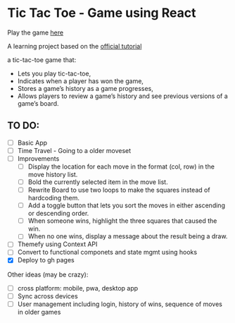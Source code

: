 # Tic Tac Toe - Game using React

Play the game [here](https://sameer-j.github.io/react-tic-tac-toe)

A learning project based on the [official tutorial](https://reactjs.org/tutorial/tutorial.html)

a tic-tac-toe game that:

- Lets you play tic-tac-toe,
- Indicates when a player has won the game,
- Stores a game’s history as a game progresses,
- Allows players to review a game’s history and see previous versions of a game’s board.

## TO DO:  
- [ ] Basic App
- [ ] Time Travel - Going to a older moveset
- [ ] Improvements
  - [ ] Display the location for each move in the format (col, row) in the move history list.
  - [ ] Bold the currently selected item in the move list.
  - [ ] Rewrite Board to use two loops to make the squares instead of hardcoding them.
  - [ ] Add a toggle button that lets you sort the moves in either ascending or descending order.
  - [ ] When someone wins, highlight the three squares that caused the win.
  - [ ] When no one wins, display a message about the result being a draw.
- [ ] Themefy using Context API
- [ ] Convert to functional componets and state mgmt using hooks
- [x] Deploy to gh pages

Other ideas (may be crazy):
- [ ] cross platform: mobile, pwa, desktop app
- [ ] Sync across devices
- [ ] User management including login, history of wins, sequence of moves in older games